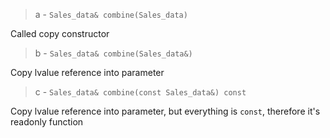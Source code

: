 > a - `Sales_data& combine(Sales_data)`

Called copy constructor

> b - `Sales_data& combine(Sales_data&)`

Copy lvalue reference into parameter

> c - `Sales_data& combine(const Sales_data&) const`

Copy lvalue reference into parameter, but everything is `const`, therefore it's readonly function
